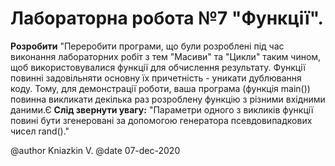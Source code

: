 # Лабораторна робота №7 "Функції".

**Розробити** "Переробити програми, що були розроблені під час виконання лабораторних робіт з тем "Масиви" та "Цикли" таким чином, щоб використовувалися функції для обчислення результату. Функції повинні задовільняти основну їх причетність - уникати дублювання коду. Тому, для демонстрації роботи, ваша програма (функція main()) повинна викликати декілька раз розроблену функцію з різними вхідними даними.Є
 **Слід звернути увагу:** "Параметри одного з викликів функції повині бути згенеровані за допомогою генератора псевдовипадкових чисел rand()."


@author Kniazkin V.
@date 07-dec-2020
